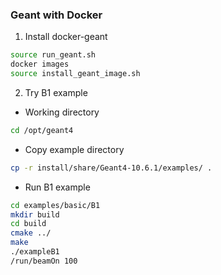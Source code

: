 ### Geant with Docker   


1. Install docker-geant  

```bash
source run_geant.sh
docker images
source install_geant_image.sh
```  


2. Try B1 example  

 - Working directory  
```bash
cd /opt/geant4
```  

 - Copy example directory  
```bash
cp -r install/share/Geant4-10.6.1/examples/ .
```  

 - Run B1 example  
```bash
cd examples/basic/B1
mkdir build
cd build
cmake ../
make
./exampleB1
/run/beamOn 100
```  

